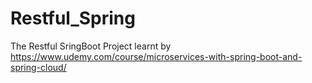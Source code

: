 # Restful_Spring

The Restful SringBoot Project learnt by https://www.udemy.com/course/microservices-with-spring-boot-and-spring-cloud/
